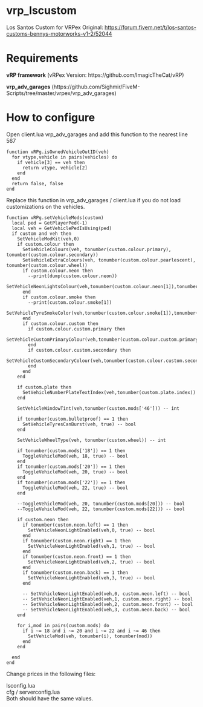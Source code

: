 # vrp_lscustom
Los Santos Custom for VRPex
Original: https://forum.fivem.net/t/los-santos-customs-bennys-motorworks-v1-2/52044

<h1>Requirements</h1>
<p><strong>vRP framework</strong> (vRPex Version: https://github.com/ImagicTheCat/vRP)</p>
<p><strong>vrp_adv_garages</strong> (https://github.com/Sighmir/FiveM-Scripts/tree/master/vrpex/vrp_adv_garages)</p>

<h1>How to configure</h1>

Open client.lua vrp_adv_garages and add this function to the nearest line 567
```
function vRPg.isOwnedVehicleOutID(veh)
  for vtype,vehicle in pairs(vehicles) do
    if vehicle[3] == veh then
      return vtype, vehicle[2]
    end
  end
  return false, false
end
```

Replace this function in vrp_adv_garages / client.lua if you do not load customizations on the vehicles.
```
function vRPg.setVehicleMods(custom)
  local ped = GetPlayerPed(-1)
  local veh = GetVehiclePedIsUsing(ped)
  if custom and veh then
    SetVehicleModKit(veh,0)
    if custom.colour then
      SetVehicleColours(veh, tonumber(custom.colour.primary), tonumber(custom.colour.secondary))
      SetVehicleExtraColours(veh, tonumber(custom.colour.pearlescent), tonumber(custom.colour.wheel))
      if custom.colour.neon then
        --print(dump(custom.colour.neon))
        SetVehicleNeonLightsColour(veh,tonumber(custom.colour.neon[1]),tonumber(custom.colour.neon[2]),tonumber(custom.colour.neon[3]))
      end
      if custom.colour.smoke then
        --print(custom.colour.smoke[1])
        SetVehicleTyreSmokeColor(veh,tonumber(custom.colour.smoke[1]),tonumber(custom.colour.smoke[2]),tonumber(custom.colour.smoke[3]))
      end
      if custom.colour.custom then
        if custom.colour.custom.primary then
          SetVehicleCustomPrimaryColour(veh,tonumber(custom.colour.custom.primary[1]),tonumber(custom.colour.custom.primary[2]),tonumber(custom.colour.custom.primary[3]))
        end
        if custom.colour.custom.secondary then
          SetVehicleCustomSecondaryColour(veh,tonumber(custom.colour.custom.secondary[1]),tonumber(custom.colour.custom.secondary[2]),tonumber(custom.colour.custom.secondary[3]))
        end
      end
    end

    if custom.plate then
      SetVehicleNumberPlateTextIndex(veh,tonumber(custom.plate.index))
    end

    SetVehicleWindowTint(veh,tonumber(custom.mods['46'])) -- int

    if tonumber(custom.bulletproof) == 1 then
      SetVehicleTyresCanBurst(veh, true) -- bool
    end

    SetVehicleWheelType(veh, tonumber(custom.wheel)) -- int

    if tonumber(custom.mods['18']) == 1 then
      ToggleVehicleMod(veh, 18, true) -- bool
    end
    if tonumber(custom.mods['20']) == 1 then
      ToggleVehicleMod(veh, 20, true) -- bool
    end
    if tonumber(custom.mods['22']) == 1 then
      ToggleVehicleMod(veh, 22, true) -- bool
    end

    --ToggleVehicleMod(veh, 20, tonumber(custom.mods[20])) -- bool
    --ToggleVehicleMod(veh, 22, tonumber(custom.mods[22])) -- bool

    if custom.neon then
      if tonumber(custom.neon.left) == 1 then
        SetVehicleNeonLightEnabled(veh,0, true) -- bool
      end
      if tonumber(custom.neon.right) == 1 then
        SetVehicleNeonLightEnabled(veh,1, true) -- bool
      end
      if tonumber(custom.neon.front) == 1 then
        SetVehicleNeonLightEnabled(veh,2, true) -- bool
      end
      if tonumber(custom.neon.back) == 1 then
        SetVehicleNeonLightEnabled(veh,3, true) -- bool
      end

      -- SetVehicleNeonLightEnabled(veh,0, custom.neon.left) -- bool
      -- SetVehicleNeonLightEnabled(veh,1, custom.neon.right) -- bool
      -- SetVehicleNeonLightEnabled(veh,2, custom.neon.front) -- bool
      -- SetVehicleNeonLightEnabled(veh,3, custom.neon.back) -- bool
    end

    for i,mod in pairs(custom.mods) do
      if i ~= 18 and i ~= 20 and i ~= 22 and i ~= 46 then
        SetVehicleMod(veh, tonumber(i), tonumber(mod))
      end
    end

  end
end
```

<p>Change prices in the following files:</p>
lsconfig.lua<br />
cfg / serverconfig.lua<br />
Both should have the same values.

